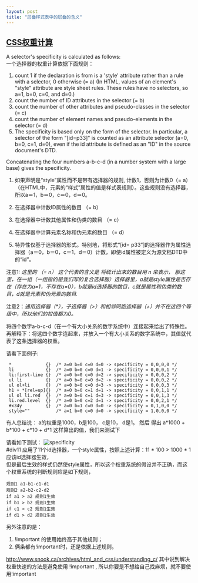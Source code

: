 ```yaml
---
layout: post
title: "层叠样式表中的层叠的含义"
---
```

## [CSS权重计算](https://www.w3.org/TR/CSS2/cascade.html#specificity)


A selector's specificity is calculated as follows:  
一个选择器的权重计算依据下面规则：

1. count 1 if the declaration is from is a 'style' attribute rather than a rule with a selector, 0 otherwise (= a) (In HTML, values of an element's "style" attribute are style sheet rules. These rules have no selectors, so a=1, b=0, c=0, and d=0.)
2. count the number of ID attributes in the selector (= b)
3. count the number of other attributes and pseudo-classes in the selector (= c)
4. count the number of element names and pseudo-elements in the selector (= d)
5. The specificity is based only on the form of the selector. In particular, a selector of the form "[id=p33]" is counted as an attribute selector (a=0, b=0, c=1, d=0), even if the id attribute is defined as an "ID" in the source document's DTD.

Concatenating the four numbers a-b-c-d (in a number system with a large base) gives the specificity.

1. 如果声明是“style”属性而不是带有选择器的规则, 计数1，否则为计数0（= a）（在HTML中，元素的“样式”属性的值是样式表规则）。这些规则没有选择器，所以a＝1，b＝0，c＝0，d＝0。

2. 在选择器中计数ID属性的数目 （= b）

3. 在选择器中计数其他属性和伪类的数目 （= c）

4. 在选择器中计算元素名称和伪元素的数目 （= d）

5. 特异性仅基于选择器的形式。特别地，将形式“[id= p33”]的选择器作为属性选择器（a＝0，b＝0，c＝1，d＝0）计数，即使id属性被定义为源文档DTD中的“id”。

注意1: *这里的 （= n） 这个代表的含义是 将统计出来的数目用 n 来表示， 那这里，在一组（一组指的是我们写的复合选择器）选择器里，a就是style属性是否存在（存在为a=1，不存在a=0），b就是id选择器的数目，c就是属性和伪类的数目，d就是元素和伪元素的数目.*

注意2：*通用选择器（\*），子选择器（>）和相邻同胞选择器（+）并不在这四个等级中，所以他们的权值都为0。*

将四个数字a-b-c-d（在一个有大小关系的数字系统中）连接起来给出了特殊性。
再解释下：将这四个数字连起来，并放入一个有大小关系的数字系统中，其值就代表了这条选择器的权重。


请看下面例子:
```
 *             {}  /* a=0 b=0 c=0 d=0 -> specificity = 0,0,0,0 */
 li            {}  /* a=0 b=0 c=0 d=1 -> specificity = 0,0,0,1 */
 li:first-line {}  /* a=0 b=0 c=0 d=2 -> specificity = 0,0,0,2 */
 ul li         {}  /* a=0 b=0 c=0 d=2 -> specificity = 0,0,0,2 */
 ul ol+li      {}  /* a=0 b=0 c=0 d=3 -> specificity = 0,0,0,3 */
 h1 + *[rel=up]{}  /* a=0 b=0 c=1 d=1 -> specificity = 0,0,1,1 */
 ul ol li.red  {}  /* a=0 b=0 c=1 d=3 -> specificity = 0,0,1,3 */
 li.red.level  {}  /* a=0 b=0 c=2 d=1 -> specificity = 0,0,2,1 */
 #x34y         {}  /* a=0 b=1 c=0 d=0 -> specificity = 0,1,0,0 */
 style=""          /* a=1 b=0 c=0 d=0 -> specificity = 1,0,0,0 */
```
有人总结说： a的权重是1000，b是100， c是10， d是1。 然后
得出  a\*1000 + b\*100 + c\*10 + d\*1 这样算出的值，我们来测试下

请看如下测试：
![specificity](../../../assert/imgs/css-cascade-specificity.jpg)  
#div11 应用了11个id选择器，一个style属性，按照上述计算：11 \* 100 > 1000 \* 1 应该id选择器生效，  
但是最后生效的样式仍然使style属性，所以这个权重系统的假设并不正确，而这个权重系统的判断规则应是如下规则，

```
规则1 a1-b1-c1-d1
规则2 a2-b2-c2-d2
if a1 > a2 规则1生效
if b1 > b2 规则1生效
if c1 > c2 规则1生效
if d1 > d2 规则1生效
```
另外注意的是：
1. !important 的使用始终高于其他规则；  
2. 俩条都有!important时，还是依据上述规则。  

http://www.snook.ca/archives/html_and_css/understanding_c/
其中说到解决权重快速的方法是避免使用 !important , 所以你要是不想给自己找麻烦，就不要使用!important